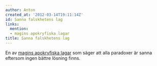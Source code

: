 ```yaml
---
author: Anton
created_at: '2012-03-14T19:11:14Z'
id: Sanna falskhetens lag
links:
  mention:
  - magins apokryfiska lagar
title: Sanna falskhetens lag
---
```


En av [magins apokryfiska lagar] som säger att alla paradoxer är sanna eftersom ingen bättre lösning
finns.

  [magins apokryfiska lagar]: magins_apokryfiska_lagar
